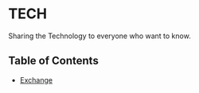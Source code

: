 # TECH

Sharing the Technology to everyone who want to know.

## Table of Contents

- [Exchange](Exchange)
